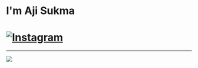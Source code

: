 # I'm Aji Sukma

# [![Instagram](https://img.shields.io/badge/Instagram-%23E4405F.svg?logo=Instagram&logoColor=white)](https://instagram.com/sukmaaji.digital) 
---
[![](https://visitcount.itsvg.in/api?id=sukmaajidigital&icon=0&color=0)](https://visitcount.itsvg.in)

<!-- Proudly Thanks to created with GPRM ( https://gprm.itsvg.in )  oke-->

